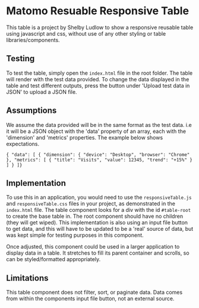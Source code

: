 # Matomo Resuable Responsive Table

This table is a project by Shelby Ludlow to show a responsive reusable table using javascript and css, without use of any other styling or table libraries/components.

## Testing
To test the table, simply open the `index.html` file in the root folder. The table will render with the test data provided. To change the data displayed in the table and test different outputs, press the button under 'Upload test data in JSON' to upload a JSON file.

## Assumptions
We assume the data provided will be in the same format as the test data. i.e it will be a JSON object with the 'data' property of an array, each with the 'dimension' and 'metrics' properties. The example below shows expectations.

`{
  "data": [
    {
      "dimension": {
        "device": "Desktop",
        "browser": "Chrome"
      },
      "metrics": [
        {
          "title": "Visits",
          "value": 12345,
          "trend": "+15%"
        }
      ]
    }
]}`

## Implementation
To use this in an application, you would need to use the `responsiveTable.js` and `responsiveTable.css` files in your project, as demonstrated in the `index.html` file. The table component looks for a div with the id `#table-root` to create the base table in. The root component should have no children (they will get wiped). This implementation is also using an input file button to get data, and this will have to be updated to be a 'real' source of data, but was kept simple for testing purposes in this component.

Once adjusted, this component could be used in a larger application to display data in a table. It stretches to fill its parent container and scrolls, so can be styled/formatted appropriately.

## Limitations
This table component does not filter, sort, or paginate data. Data comes from within the components input file button, not an external source.
